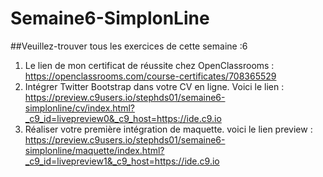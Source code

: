 # Semaine6-SimplonLine
##Veuillez-trouver tous les exercices de cette semaine :6

1. Le lien de mon certificat de réussite chez OpenClassrooms : https://openclassrooms.com/course-certificates/708365529
2. Intégrer Twitter Bootstrap dans votre CV en ligne.  Voici le lien : https://preview.c9users.io/stephds01/semaine6-simplonline/cv/index.html?_c9_id=livepreview0&_c9_host=https://ide.c9.io
3. Réaliser votre première intégration de maquette. voici le lien preview : https://preview.c9users.io/stephds01/semaine6-simplonline/maquette/index.html?_c9_id=livepreview1&_c9_host=https://ide.c9.io